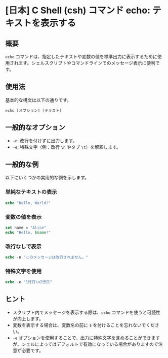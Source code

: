 # [日本] C Shell (csh) コマンド echo: テキストを表示する

## 概要
`echo` コマンドは、指定したテキストや変数の値を標準出力に表示するために使用されます。シェルスクリプトやコマンドラインでのメッセージ表示に便利です。

## 使用法
基本的な構文は以下の通りです。

```
echo [オプション] [テキスト]
```

## 一般的なオプション
- `-n`: 改行を付けずに出力します。
- `-e`: 特殊文字（例：改行 `\n` やタブ `\t`）を解釈します。

## 一般的な例
以下にいくつかの実用的な例を示します。

### 単純なテキストの表示
```csh
echo "Hello, World!"
```

### 変数の値を表示
```csh
set name = "Alice"
echo "Hello, $name!"
```

### 改行なしで表示
```csh
echo -n "このメッセージは改行されません。"
```

### 特殊文字を使用
```csh
echo -e "1行目\n2行目"
```

## ヒント
- スクリプト内でメッセージを表示する際は、`echo` コマンドを使うと可読性が向上します。
- 変数を表示する場合は、変数名の前に `$` を付けることを忘れないでください。
- `-e` オプションを使用することで、出力に特殊文字を含めることができますが、シェルによってはデフォルトで有効になっている場合がありますので注意が必要です。